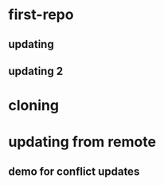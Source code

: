 # first-repo 

## updating
## updating 2

# cloning
# updating from remote

## demo for conflict updates

